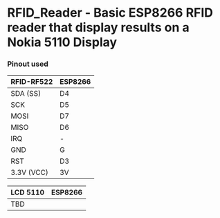 # RFID_Reader - Basic ESP8266 RFID reader that display results on a Nokia 5110 Display 


### Pinout used 

| RFID-RF522 | ESP8266  |
| :---       |:---      |
| SDA (SS)   | D4       |
| SCK        | D5       |
| MOSI       | D7       |
| MISO       | D6       |
| IRQ        | -        |
| GND        | G        |
| RST        | D3       |
| 3.3V (VCC) | 3V       |
 

| LCD 5110   | ESP8266  |
| :---       |:---      |
| TBD                   |
